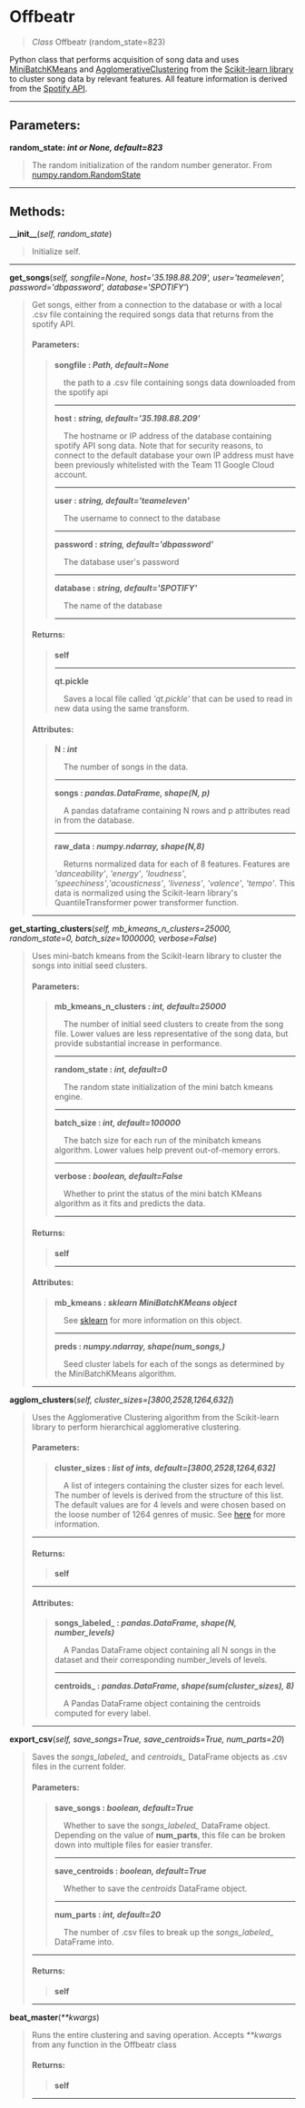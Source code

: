 # Offbeatr
>*Class* Offbeatr (random_state=823)

Python class that performs acquisition of song data and uses [MiniBatchKMeans](https://scikit-learn.org/stable/modules/generated/sklearn.cluster.MiniBatchKMeans.html) and [AgglomerativeClustering](https://scikit-learn.org/stable/index.html) from the [Scikit-learn library](https://scikit-learn.org/stable/modules/generated/sklearn.cluster.AgglomerativeClustering.html) to cluster song data by relevant features. All feature information is derived from the [Spotify API](https://developer.spotify.com/).

---

## Parameters:

**random\_state: *int or None, default=823***
>The random initialization of the random number generator. From [numpy.random.RandomState](https://docs.scipy.org/doc/numpy-1.15.0/reference/generated/numpy.random.RandomState.html)

---

## Methods:

**\_\_init\_\_**(*self, random_state*)
>Initialize self.
---


**get\_songs**(*self, songfile=None, host='35.198.88.209', user='teameleven', password='dbpassword', database='SPOTIFY'*)
>Get songs, either from a connection to the database or with a local .csv file containing the required songs data that returns from the spotify API.
>
>#### Parameters:
>
>>**songfile : *Path, default=None***
>>
>>    &nbsp;&nbsp;&nbsp;&nbsp;the path to a .csv file containing songs data downloaded from the spotify api
>>
>>---
>>
>>**host : *string, default='35.198.88.209'***
>>
>>    &nbsp;&nbsp;&nbsp;&nbsp;The hostname or IP address of the database containing spotify API song data. Note that for security reasons, to connect to the default database your own IP address must have been previously whitelisted with the Team 11 Google Cloud account. 
>>
>>---
>>
>>**user : *string, default='teameleven'***
>>
>>    &nbsp;&nbsp;&nbsp;&nbsp;The username to connect to the database
>>
>>---
>>
>>**password : *string, default='dbpassword'***
>>
>>    &nbsp;&nbsp;&nbsp;&nbsp;The database user's password
>>
>>---
>>
>>**database : *string, default='SPOTIFY'***
>>
>>    &nbsp;&nbsp;&nbsp;&nbsp;The name of the database
>>
>>---
>
>
>#### Returns:
>
>>**self**
>>
>>---
>>
>>**qt.pickle**
>>
>>    &nbsp;&nbsp;&nbsp;&nbsp;Saves a local file called *'qt.pickle'* that can be used to read in new data using the same transform.
>>
>
>
>#### Attributes:
>
>>**N : *int***
>>
>>    &nbsp;&nbsp;&nbsp;&nbsp;The number of songs in the data.
>>
>>---
>>
>>**songs : *pandas.DataFrame, shape(N, p)***
>>
>>    &nbsp;&nbsp;&nbsp;&nbsp;A pandas dataframe containing N rows and p attributes read in from the database.
>>
>>---
>>
>>**raw_data : *numpy.ndarray, shape(N,8)***
>>
>>    &nbsp;&nbsp;&nbsp;&nbsp;Returns normalized data for each of 8 features. Features are *'danceability'*, *'energy'*, *'loudness'*, *'speechiness'*,*'acousticness'*, *'liveness'*, *'valence'*, *'tempo'*. This data is normalized using the Scikit-learn library's QuantileTransformer power transformer function.
>>
>---


**get\_starting\_clusters**(*self, mb\_kmeans\_n\_clusters=25000, random\_state=0, batch\_size=1000000, verbose=False*)
>Uses mini-batch kmeans from the Scikit-learn library to cluster the songs into initial seed clusters.
>
>#### Parameters:
>
>>**mb\_kmeans\_n\_clusters : *int, default=25000***
>>
>>    &nbsp;&nbsp;&nbsp;&nbsp;The number of initial seed clusters to create from the song file. Lower values are less representative of the song data, but provide substantial increase in performance. 
>>
>>---
>>
>>**random\_state : *int, default=0***
>>
>>    &nbsp;&nbsp;&nbsp;&nbsp;The random state initialization of the mini batch kmeans engine. 
>>
>>---
>>
>>**batch\_size : *int, default=100000***
>>
>>    &nbsp;&nbsp;&nbsp;&nbsp;The batch size for each run of the minibatch kmeans algorithm. Lower values help prevent out-of-memory errors. 
>>
>>---
>>
>>**verbose : *boolean, default=False***
>>
>>    &nbsp;&nbsp;&nbsp;&nbsp;Whether to print the status of the mini batch KMeans algorithm as it fits and predicts the data. 
>>
>>---
>
>
>
>#### Returns:
>
>>**self**
>>
>>---
>
>
>
>#### Attributes:
>
>>**mb_kmeans : *sklearn MiniBatchKMeans object***
>>
>>    &nbsp;&nbsp;&nbsp;&nbsp;See [sklearn](https://scikit-learn.org/stable/modules/generated/sklearn.cluster.MiniBatchKMeans.html) for more information on this object.
>>
>>---
>>
>>**preds : *numpy.ndarray, shape(num_songs,)***
>>
>>    &nbsp;&nbsp;&nbsp;&nbsp;Seed cluster labels for each of the songs as determined by the MiniBatchKMeans algorithm.
>
>---


**agglom\_clusters**(*self, cluster_sizes=[3800,2528,1264,632]*)
>Uses the Agglomerative Clustering algorithm from the Scikit-learn library to perform hierarchical agglomerative clustering.
>
>#### Parameters:
>
>>**cluster\_sizes : *list of ints, default=[3800,2528,1264,632]***
>>
>>    &nbsp;&nbsp;&nbsp;&nbsp;A list of integers containing the cluster sizes for each level. The number of levels is derived from the structure of this list. The default values are for 4 levels and were chosen based on the loose number of 1264 genres of music. See [here](https://www.theguardian.com/music/2014/sep/04/-sp-from-charred-death-to-deep-filthstep-the-1264-genres-that-make-modern-music) for more information.
>
>---
>#### Returns:
>
>>**self**
> ---
>
>#### Attributes:
>
>>**songs_labeled_ : *pandas.DataFrame, shape(N, number_levels)***
>>
>>    &nbsp;&nbsp;&nbsp;&nbsp;A Pandas DataFrame object containing all N songs in the dataset and their corresponding number_levels of levels. 
>>
>>---
>>
>>**centroids_ : *pandas.DataFrame, shape(sum(cluster_sizes), 8)***
>>
>>    &nbsp;&nbsp;&nbsp;&nbsp;A Pandas DataFrame object containing the centroids computed for every label.
>
>---


**export\_csv**(*self, save_songs=True, save_centroids=True, num_parts=20*)
>    Saves the *songs_labeled_* and *centroids_* DataFrame objects as .csv files in the current folder.
>
>#### Parameters:
>
>>**save_songs : *boolean, default=True***
>>
>>    &nbsp;&nbsp;&nbsp;&nbsp;Whether to save the *songs_labeled_* DataFrame object. Depending on the value of **num_parts**, this file can be broken down into multiple files for easier transfer.
>>
>>---
>>
>>**save_centroids : *boolean, default=True***
>>
>>    &nbsp;&nbsp;&nbsp;&nbsp;Whether to save the *centroids* DataFrame object. 
>>
>>---
>>
>>**num_parts : *int, default=20***
>>
>>    &nbsp;&nbsp;&nbsp;&nbsp;The number of .csv files to break up the *songs_labeled_* DataFrame into.
>---
>
>#### Returns:
>
>>**self**
>
>---
>


**beat\_master**(*\*\*kwargs*)
>    Runs the entire clustering and saving operation. Accepts *\*\*kwargs* from any function in the Offbeatr class
>
>
>#### Returns:
>
>>**self**
>
>---
>

